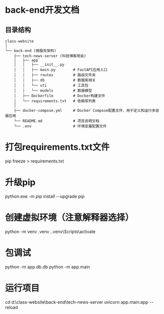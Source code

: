 <!--
 * @Date: 2025-02-03 19:06:11
 * @LastEditors: Aregene
 * @LastEditTime: 2025-02-04 11:59:44
-->
# back-end开发文档
## 目录结构

```
class-website
│
└── back-end (微服务架构)
    ├── tech-news-server (科技博客爬虫)
    │   ├── app`
    │   │   ├── __init__.py
    │   │   ├── main.py        # FastAPI应用入口
    │   │   ├── routes         # 路由文件夹
    │   │   ├── db             # 数据库相关
    │   │   └── uti            # 工具包
    │   │   └── models         # 数据模型
    │   ├── Dockerfile         # Docker构建文件
    │   └── requirements.txt   # 依赖库列表
    │
    ├── docker-compose.yml     # Docker Compose配置文件，用于定义和运行多容器应用
    └── README.md              # 项目说明文档
    └── .env                   # 环境变量配置文件

```

# 打包requirements.txt文件
pip freeze > requirements.txt

# 升级pip
python.exe -m pip install --upgrade pip

# 创建虚拟环境（注意解释器选择）
python -m venv .venv
.\.venv\Scripts\activate

# 包调试
python -m app.db.db
python -m app.main

# 运行项目
cd d:\class-website\back-end\tech-news-server
uvicorn app.main:app --reload